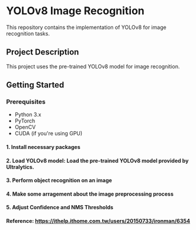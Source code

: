 # YOLOv8 Image Recognition

This repository contains the implementation of YOLOv8 for image recognition tasks.

## Project Description

This project uses the pre-trained YOLOv8 model for image recognition.

## Getting Started

### Prerequisites

- Python 3.x
- PyTorch
- OpenCV
- CUDA (if you're using GPU)

#### 1. Install necessary packages
#### 2. Load YOLOv8 model: Load the pre-trained YOLOv8 model provided by Ultralytics.
#### 3. Perform object recognition on an image
#### 4. Make some arragement about the image preprocessing process
#### 5.  Adjust Confidence and NMS Thresholds

#### Reference: https://ithelp.ithome.com.tw/users/20150733/ironman/6354
